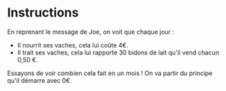 # Instructions

En reprenant le message de Joe, on voit que chaque jour :

* Il nourrit ses vaches, cela lui coûte 4€.
* Il trait ses vaches, cela lui rapporte 30 bidons de lait qu'il vend chacun 0,50 €.

Essayons de voir combien cela fait en un mois ! On va partir du principe qu'il démarre avec 0€.
